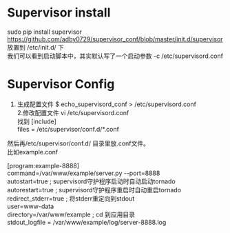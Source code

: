 Supervisor install
===============
sudo pip install supervisor
  https://github.com/adby0729/supervisor_conf/blob/master/init.d/supervisor 放置到 /etc/init.d/ 下 <br>
  我们可以看到启动脚本中，其实默认写了一个启动参数 -c /etc/supervisord.conf <br>

Supervisor Config 
===============
1. 生成配置文件
  $ echo_supervisord_conf > /etc/supervisord.conf<br>
2.修改配置文件
  vi /etc/supervisord.conf<br>
找到
  [include]<br>
  files = /etc/supervisor/conf.d/*.conf<br>

  然后再/etc/supervisor/conf.d/ 目录里放.conf文件。<br>
  比如example.conf

  [program:example-8888]<br>
  command=/var/www/example/server.py --port=8888<br>
  autostart=true ; supervisord守护程序启动时自动启动tornado<br>
  autorestart=true ; supervisord守护程序重启时自动重启tornado<br>
  redirect_stderr=true ; 将stderr重定向到stdout<br>
  user=www-data<br>
  directory=/var/www/example ; cd 到应用目录<br>
  stdout_logfile = /var/www/example/log/server-8888.log<br>

